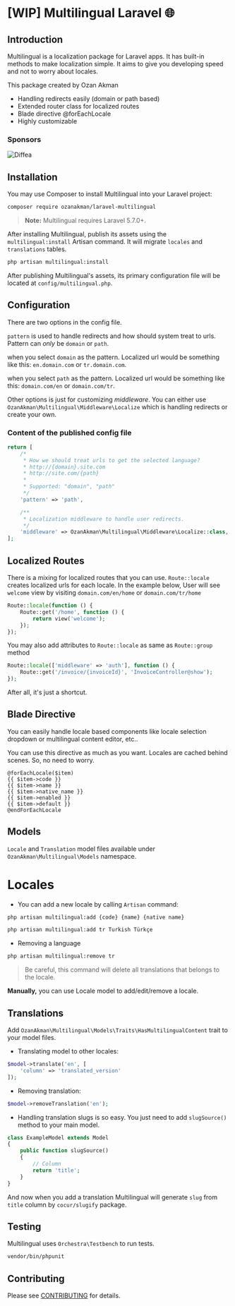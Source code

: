 # [WIP] Multilingual Laravel :globe_with_meridians:</h1>


## Introduction
Multilingual is a localization package for Laravel apps. It has built-in methods to make localization simple. It aims to give you developing speed and not to worry about locales.

This package created by Ozan Akman

- Handling redirects easily (domain or path based)
- Extended router class for localized routes
- Blade directive @forEachLocale
- Highly customizable

### Sponsors
![Diffea](https://www.diffea.com/wp-content/uploads/2018/10/diffea-colored-logo.svg)


## Installation
You may use Composer to install Multilingual into your Laravel project:
```sh 
composer require ozanakman/laravel-multilingual
```
> **Note:** Multilingual requires Laravel 5.7.0+.

After installing Multilingual, publish its assets using the `multilingual:install` Artisan command. It will migrate `locales` and `translations` tables.

```sh
php artisan multilingual:install
```

After publishing Multilingual's assets, its primary configuration file will be located at `config/multilingual.php`.

## Configuration

There are two options in the config file. 

`pattern` is used to handle redirects and how should system treat to urls. Pattern can *only* be `domain` or `path`.

when you select `domain` as the pattern. Localized url would be something like this: 
`en.domain.com` or `tr.domain.com`.

when you select `path` as the pattern. Localized url would be something like this: 
`domain.com/en` or `domain.com/tr`.

Other options is just for customizing *middleware*. You can either use `OzanAkman\Multilingual\Middleware\Localize` which is handling redirects or create your own.

### Content of the published config file
```php
return [
    /*
     * How we should treat urls to get the selected language?
     * http://{domain}.site.com
     * http://site.com/{path}
     *
     * Supported: "domain", "path"
     */
    'pattern' => 'path',

    /**
     * Localization middleware to handle user redirects.
     */
    'middleware' => OzanAkman\Multilingual\Middleware\Localize::class,
];
```
 
 ## Localized Routes
 
 There is a mixing for localized routes that you can use. `Route::locale` creates localized urls for each locale. In the example below, User will see `welcome` view by visiting `domain.com/en/home` or `domain.com/tr/home`
 
 ```php 
 Route::locale(function () {
     Route::get('/home', function () {
         return view('welcome');
     });
 });
 ```
 
 You may also add attributes to `Route::locale` as same as `Route::group` method 
 
  ```php  
  Route::locale(['middleware' => 'auth'], function () {
      Route::get('/invoice/{invoiceId}', 'InvoiceController@show');
  });
  ```
  
  After all, it's just a shortcut.
  
## Blade Directive

You can easily handle locale based components like locale selection dropdown or multilingual content editor, etc.. 

You can use this directive as much as you want. Locales are cached behind scenes. So, no need to worry.

```blade
@forEachLocale($item)
{{ $item->code }}
{{ $item->name }}
{{ $item->native_name }}
{{ $item->enabled }}
{{ $item->default }}
@endForEachLocale

```

## Models

`Locale` and `Translation` model files available under `OzanAkman\Multilingual\Models` namespace. 

# Locales

- You can add a new locale by calling `Artisan` command:

```bash 
php artisan multilingual:add {code} {name} {native name}
```
```bash 
php artisan multilingual:add tr Turkish Türkçe
```

- Removing a language
```bash 
php artisan multilingual:remove tr
```
> Be careful, this command will delete all translations that belongs to the locale.


**Manually,** you can use Locale model to add/edit/remove a locale. 

## Translations

Add `OzanAkman\Multilingual\Models\Traits\HasMultilingualContent` trait to your model files.

- Translating model to other locales:
```php
$model->translate('en', [
    'column' => 'translated_version'
]);
```

- Removing translation:
```php 
$model->removeTranslation('en');
```

* Handling translation slugs is so easy. You just need to add `slugSource()` method to your main model. 

```php
class ExampleModel extends Model
{
    public function slugSource()
    {
        // Column
        return 'title';
    }
}
```

And now when you add a translation Multilingual will generate `slug` from `title` column by `cocur/slugify` package.

## Testing
Multilingual uses `Orchestra\Testbench` to run tests.

```bash
vendor/bin/phpunit
```


## Contributing

Please see [CONTRIBUTING](CONTRIBUTING.md) for details.

